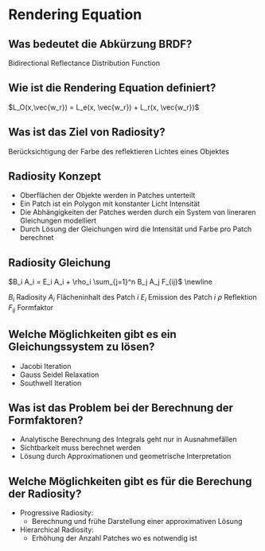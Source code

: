 # Rendering Equation

## Was bedeutet die Abkürzung BRDF?
Bidirectional Reflectance Distribution Function

## Wie ist die Rendering Equation definiert?
$L_O(x,\vec{w_r}) = L_e(x, \vec{w_r}) + L_r(x, \vec{w_r})$

## Was ist das Ziel von Radiosity?
Berücksichtigung der Farbe des reflektieren Lichtes eines Objektes

## Radiosity Konzept
* Oberflächen der Objekte werden in Patches unterteilt
* Ein Patch ist ein Polygon mit konstanter Licht Intensität
* Die Abhängigkeiten der Patches werden durch ein System von lineraren Gleichungen modelliert
* Durch Lösung der Gleichungen wird die Intensität und Farbe pro Patch berechnet

## Radiosity Gleichung
$B_i A_i = E_i A_i + \rho_i \sum_{j=1}^n B_j A_j F_{ij}$ \newline

$B_i$ Radiosity
$A_i$ Flächeninhalt des Patch $i$
$E_i$ Emission des Patch $i$
$\rho$ Reflektion
$F_{ij}$ Formfaktor

## Welche Möglichkeiten gibt es ein Gleichungssystem zu lösen?
* Jacobi Iteration
* Gauss Seidel Relaxation
* Southwell Iteration

## Was ist das Problem bei der Berechnung der Formfaktoren?
* Analytische Berechnung des Integrals geht nur in Ausnahmefällen
* Sichtbarkeit muss berechnet werden
* Lösung durch Approximationen und geometrische Interpretation

## Welche Möglichkeiten gibt es für die Berechung der Radiosity?
* Progressive Radiosity: 
    * Berechnung und frühe Darstellung einer approximativen Lösung
* Hierarchical Radiosity: 
    * Erhöhung der Anzahl Patches wo es notwendig ist

